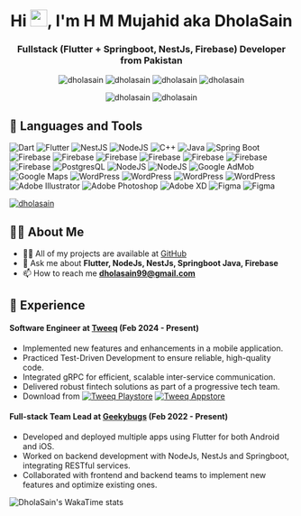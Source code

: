 
<h1 align="center">Hi <img src="https://raw.githubusercontent.com/MartinHeinz/MartinHeinz/master/wave.gif" width="30px">, I'm H M Mujahid aka DholaSain</h1>

<h3 align="center">Fullstack (Flutter + Springboot, NestJs, Firebase) Developer from Pakistan</h3>

<p align="center"> 
 <img src="https://img.shields.io/badge/-dholasain-blue?style=flat&logo=LinkedIn" alt="dholasain" />
 <img src="https://img.shields.io/badge/-dholasain-1877F2?style=flat&logo=Facebook&logoColor=white" alt="dholasain" />
 <img src="https://img.shields.io/badge/-dholasain-1DA1F2?style=flat&logo=Twitter&logoColor=white" alt="dholasain" />
 <img src="https://img.shields.io/badge/-dholasain-C13584?style=flat&logo=Instagram&logoColor=white" alt="dholasain" />
</p>

<p align="center"> 
 <img src="https://komarev.com/ghpvc/?username=dholasain&label=Profile%20views&color=0e75b6&style=flat" alt="dholasain" />
 <img src="https://wakatime.com/badge/user/4a62ef3e-1fc5-4746-84de-0d41661393ad.svg" alt="dholasain" />
</p>

## 🚀 Languages and Tools

![Dart](https://img.shields.io/badge/-Dart-000?&logo=dart) ![Flutter](https://img.shields.io/badge/-Flutter-000?&logo=flutter) ![NestJS](https://img.shields.io/badge/-nestjs-000?&logo=nestjs) ![NodeJS](https://img.shields.io/badge/-nodejs-000?&logo=node) ![C++](https://img.shields.io/badge/-cplusplus-000?&logo=Cplusplus) ![Java](https://img.shields.io/badge/-java-000?&logo=java) ![Spring Boot](https://img.shields.io/badge/-springboot-000?&logo=spring) ![Firebase](https://img.shields.io/badge/-Firebase-000?&logo=firebase) 
![Firebase](https://img.shields.io/badge/-AWS-000?&logo=aws) ![Firebase](https://img.shields.io/badge/-GoogleCloud-000?&logo=google-cloud) ![Firebase](https://img.shields.io/badge/-RESTful-000?&logo=RESTful) ![Firebase](https://img.shields.io/badge/-GraphQL-000?&logo=GraphQL) ![Firebase](https://img.shields.io/badge/-gRPC-000?&logo=gRPC) ![Firebase](https://img.shields.io/badge/-Socket.io-000?&logo=socket.io) 
![PostgresQL](https://img.shields.io/badge/-Postgresql-000?&logo=postgresql) ![NodeJS](https://img.shields.io/badge/-MySQL-666?&logo=mysql) ![NodeJS](https://img.shields.io/badge/-MongoDB-1?&logo=mongodb) 
 ![Google AdMob](https://img.shields.io/badge/-AdMob-000?&logo=google-admob) ![Google Maps](https://img.shields.io/badge/-maps-000?&logo=google-maps) ![WordPress](https://img.shields.io/badge/-WordPress-000?&logo=wordpress) ![WordPress](https://img.shields.io/badge/-WebRTC-000?&logo=webrtc)  ![WordPress](https://img.shields.io/badge/iOS-000?&logo=apple) ![WordPress](https://img.shields.io/badge/-Android-000?&logo=android) 
 ![Adobe Illustrator](https://img.shields.io/badge/-Illustrator-000?&logo=adobe-illustrator) ![Adobe Photoshop](https://img.shields.io/badge/-Photoshop-000?&logo=adobe-photoshop) ![Adobe XD](https://img.shields.io/badge/-Xd-000?&logo=adobe-xd) ![Figma](https://img.shields.io/badge/-Figma-000?&logo=figma) ![Figma](https://img.shields.io/badge/-Canva-000?&logo=canva)
<p align="left">
    <a href="https://github.com/dholasain/github-profile-trophy">
        <img src="https://github-profile-trophy.vercel.app/?username=dholasain&no-bg=true&margin-w=2&margin-h=2&theme=matrix" alt="dholasain" />
    </a>
</p>

## 🙋‍♂️ About Me

- 👨‍💻 All of my projects are available at [GitHub](https://github.com/dholasain)
- 💬 Ask me about **Flutter, NodeJs, NestJs, Springboot Java, Firebase**
- 📫 How to reach me **dholasain99@gmail.com**
  
## 💼 Experience

#### Software Engineer at [Tweeq](https://tweeq.sa/) (Feb 2024 - Present)
-   Implemented new features and enhancements in a mobile application.
-   Practiced Test-Driven Development to ensure reliable, high-quality code.
-   Integrated gRPC for efficient, scalable inter-service communication.
-   Delivered robust fintech solutions as part of a progressive tech team.
- Download from [![Tweeq Playstore](https://img.shields.io/badge/-Playstore-000?&logo=android)](https://play.google.com/store/apps/details?id=sa.tweeq.app) [![Tweeq Appstore](https://img.shields.io/badge/-Appstore-000?&logo=app-store)](https://apps.apple.com/sa/app/tweeq-%D8%B7%D9%88%D9%8A%D9%82/id1537393048)
#### Full-stack Team Lead at [Geekybugs](https://geekybugs.com/) (Feb 2022 - Present)
- Developed and deployed multiple apps using Flutter for both Android and iOS.
- Worked on backend development with NodeJs, NestJs and Springboot, integrating RESTful services.
- Collaborated with frontend and backend teams to implement new features and optimize existing ones.


![DholaSain's WakaTime stats](https://github-readme-stats.vercel.app/api/wakatime?username=dholasain\&layout=compact)
